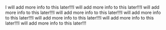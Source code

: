 I will add more info to this later!!!I will add more info to this later!!!I will add more info to this later!!!I will add more info to this later!!!I will add more info to this later!!!I will add more info to this later!!!I will add more info to this later!!!I will add more info to this later!!!
